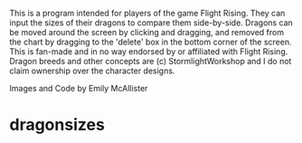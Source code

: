 This is a program intended for players of the game Flight Rising. They can input the sizes of their dragons to compare them side-by-side. Dragons can be moved around the screen by clicking and dragging, and removed from the chart by dragging to the 'delete' box in the bottom corner of the screen. 
This is fan-made and in no way endorsed by or affiliated with Flight Rising. Dragon breeds and other concepts are (c) StormlightWorkshop and I do not claim ownership over the character designs. 

Images and Code by Emily McAllister
# dragonsizes
